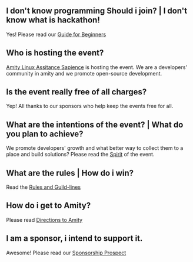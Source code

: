 ## I don't know programming Should i join? | I don't know what is hackathon!
Yes! Please read our [Guide for Beginners](http://bit.ly/htn-beginners)

## Who is hosting the event?
[Amity Linux Assitance Sapience](asetalias.in) is hosting the event. We are a developers' community in amity and we promote open-source development.

## Is the event really free of all charges?
Yep! All thanks to our sponsors who help keep the events free for all.

## What are the intentions of the event? | What do you plan to achieve?
We promote developers' growth and what better way to collect them to a place and build solutions?
Please read the [Spirit](https://github.com/atb00ker/Logistics-and-Event-Contributions/blob/master/AmityYouthFest2k18/SPIRIT.md) of the event.

## What are the rules | How do i win?
Read the [Rules and Guild-lines](https://github.com/atb00ker/Logistics-and-Event-Contributions/blob/master/AmityYouthFest2k18/RULES.md)

## How do i get to Amity?
Please read [Directions to Amity](https://github.com/atb00ker/Logistics-and-Event-Contributions/blob/master/AmityYouthFest2k18/DIRECTIONS.md)

## I am a sponsor, i intend to support it.
Awesome! Please read our [Sponsorship Prospect](http://bit.ly/htn-sponsor)
